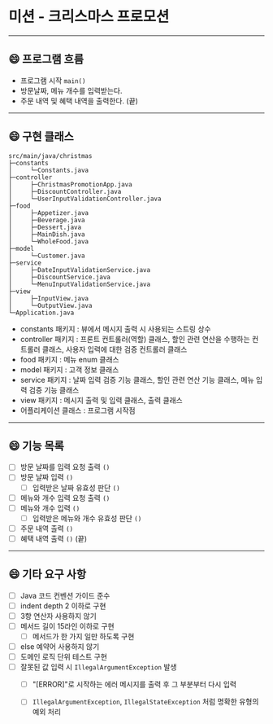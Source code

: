 # 미션 - 크리스마스 프로모션

***

## 😄 프로그램 흐름
- 프로그램 시작 `main()`
- 방문날짜, 메뉴 개수를 입력받는다.
- 주문 내역 및 혜택 내역을 출력한다. (끝)

***

## 😄 구현 클래스
```
src/main/java/christmas
├─constants
│     └─Constants.java 
├─controller
│     ├─ChristmasPromotionApp.java
│     ├─DiscountController.java
│     └─UserInputValidationController.java 
├─food
│     ├─Appetizer.java
│     ├─Beverage.java
│     ├─Dessert.java
│     ├─MainDish.java
│     └─WholeFood.java 
├─model
│     └─Customer.java
├─service
│     ├─DateInputValidationService.java 
│     ├─DiscountService.java 
│     └─MenuInputValidationService.java
├─view
│     ├─InputView.java
│     └─OutputView.java 
└─Application.java
```
- constants 패키지 : 뷰에서 메시지 출력 시 사용되는 스트링 상수
- controller 패키지 : 프론트 컨트롤러(역할) 클래스, 할인 관련 연산을 수행하는 컨트롤러 클래스, 사용자 입력에 대한 검증 컨트롤러 클래스
- food 패키지 : 메뉴 enum 클래스  
- model 패키지 : 고객 정보 클래스
- service 패키지 : 날짜 입력 검증 기능 클래스, 할인 관련 연산 기능 클래스, 메뉴 입력 검증 기능 클래스
- view 패키지 : 메시지 출력 및 입력 클래스, 출력 클래스
- 어플리케이션 클래스 : 프로그램 시작점

***

## 😄 기능 목록
-[ ] 방문 날짜를 입력 요청 출력 `()`
-[ ] 방문 날짜 입력 `()`
  -[ ] 입력받은 날짜 유효성 판단 `()`

-[ ] 메뉴와 개수 입력 요청 출력 `()`
-[ ] 메뉴와 개수 입력 `()`
  -[ ] 입력받은 메뉴와 개수 유효성 판단 `()`

-[ ] 주문 내역 출력 `()` 
-[ ] 혜택 내역 출력 `()` (끝)

***

## 😄 기타 요구 사항
-[ ] Java 코드 컨벤션 가이드 준수
-[ ] indent depth 2 이하로 구현
-[ ] 3항 연산자 사용하지 않기
-[ ] 메서드 길이 15라인 이하로 구현
  -[ ] 메서드가 한 가지 일만 하도록 구현
-[ ] else 예약어 사용하지 않기
-[ ] 도메인 로직 단위 테스트 구현
-[ ] 잘못된 값 입력 시 `IllegalArgumentException` 발생
  -[ ] "[ERROR]"로 시작하는 에러 메시지를 출력 후 그 부분부터 다시 입력
  -[ ] `IllegalArgumentException`, `IllegalStateException` 처럼 명확한 유형의 예외 처리



